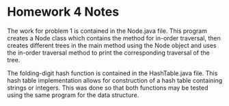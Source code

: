 # Homework 4 Notes

The work for problem 1 is contained in the Node.java file. This program creates a Node class which contains the method for in-order traversal, then creates different trees in the main method using the Node object and uses the in-order traversal method to print the corresponding traversal of the tree.  

The folding-digit hash function is contained in the HashTable.java file. This hash table implementation allows for construction of a hash table containing strings or integers. This was done so that both functions may be tested using the same program for the data structure. 
